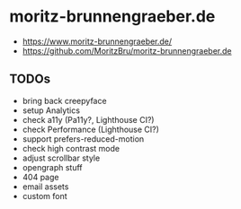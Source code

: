 # moritz-brunnengraeber.de

* https://www.moritz-brunnengraeber.de/
* https://github.com/MoritzBru/moritz-brunnengraeber.de

## TODOs

* bring back creepyface
* setup Analytics
* check a11y (Pa11y?, Lighthouse CI?)
* check Performance (Lighthouse CI?)
* support prefers-reduced-motion
* check high contrast mode
* adjust scrollbar style
* opengraph stuff
* 404 page
* email assets
* custom font
